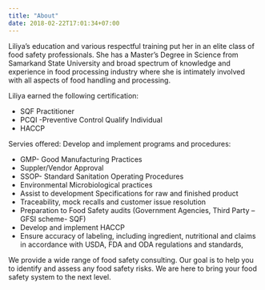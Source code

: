 ```yaml
---
title: "About"
date: 2018-02-22T17:01:34+07:00
---
```


Liliya’s education and various respectful training put her in an elite class of food safety professionals. She has a Master’s Degree in Science from Samarkand State University and broad spectrum of knowledge and experience in food processing industry where she is intimately involved with all aspects of food handling and processing.

Liliya earned the following certification:

- SQF Practitioner
- PCQI -Preventive Control Qualify Individual
- HACCP

Servies offered:
Develop and implement programs and procedures:

- GMP- Good Manufacturing Practices
- Suppler/Vendor Approval
- SSOP- Standard Sanitation Operating Procedures
- Environmental Microbiological practices
- Assist to development Specifications for raw and finished product
- Traceability, mock recalls and customer issue resolution
- Preparation to Food Safety audits (Government Agencies, Third Party – GFSI scheme- SQF)
- Develop and implement HACCP
- Ensure accuracy of labeling, including ingredient, nutritional and claims in accordance with USDA, FDA and ODA regulations and standards,

We provide a wide range of food safety consulting. Our goal is to help you to identify and assess any food safety risks. We are here to bring your food safety system to the next level.
​

